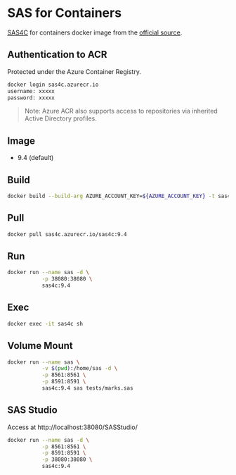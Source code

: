 # SAS for Containers

[SAS4C][github] for containers docker image from the [official source][official].

## Authentication to ACR

Protected under the Azure Container Registry.

```sh
docker login sas4c.azurecr.io
username: xxxxx
password: xxxxx
```

> Note: Azure ACR also supports access to repositories via inherited Active Directory profiles.

## Image

* 9.4 (default)

## Build

```sh
docker build --build-arg AZURE_ACCOUNT_KEY=${AZURE_ACCOUNT_KEY} -t sas4c:9.4 .
```

## Pull

```sh
docker pull sas4c.azurecr.io/sas4c:9.4
```

## Run

```sh
docker run --name sas -d \
           -p 38080:38080 \
           sas4c:9.4
```

## Exec

```sh
docker exec -it sas4c sh
```

## Volume Mount

```sh
docker run --name sas \
           -v $(pwd):/home/sas -d \
           -p 8561:8561 \
           -p 8591:8591 \
           sas4c:9.4 sas tests/marks.sas
```

## SAS Studio

Access at http://localhost:38080/SASStudio/

```sh
docker run --name sas -d \
           -p 8561:8561 \
           -p 8591:8591 \
           -p 38080:38080 \
           sas4c:9.4
```

[official]:            https://www.sas.com/en_ca/software/analytics-for-containers.html
[github]:               https://github.com/govcloud/docker-sas4c
[registry]:            https://hub.docker.com/r/govcloud/docker-sas4c
